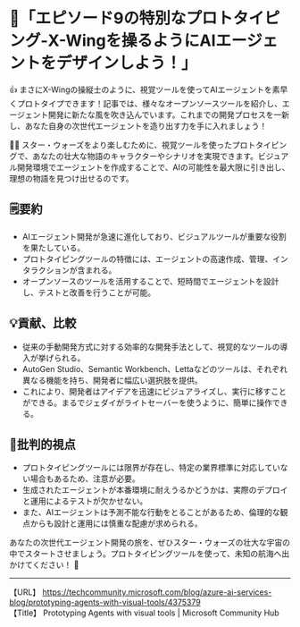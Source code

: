 # 🚀「エピソード9の特別なプロトタイピング-X-Wingを操るようにAIエージェントをデザインしよう！」

👍 まさにX-Wingの操縦士のように、視覚ツールを使ってAIエージェントを素早くプロトタイプできます！記事では、様々なオープンソースツールを紹介し、エージェント開発に新たな風を吹き込んでいます。これまでの開発プロセスを一新し、あなた自身の次世代エージェントを造り出す力を手に入れましょう！

🙋‍♂️ スター・ウォーズをより楽しむために、視覚ツールを使ったプロトタイピングで、あなたの壮大な物語のキャラクターやシナリオを実現できます。ビジュアル開発環境でエージェントを作成することで、AIの可能性を最大限に引き出し、理想の物語を見つけ出せるのです。

## 🗒️要約

- AIエージェント開発が急速に進化しており、ビジュアルツールが重要な役割を果たしている。
- プロトタイピングツールの特徴には、エージェントの高速作成、管理、インタラクションが含まれる。
- オープンソースのツールを活用することで、短時間でエージェントを設計し、テストと改善を行うことが可能。

## 💡貢献、比較

- 従来の手動開発方式に対する効率的な開発手法として、視覚的なツールの導入が挙げられる。
- AutoGen Studio、Semantic Workbench、Lettaなどのツールは、それぞれ異なる機能を持ち、開発者に幅広い選択肢を提供。
- これにより、開発者はアイデアを迅速にビジュアライズし、実行に移すことができる。まるでジェダイがライトセーバーを使うように、簡単に操作できる。

## 🤔批判的視点

- プロトタイピングツールには限界が存在し、特定の業界標準に対応していない場合もあるため、注意が必要。
- 生成されたエージェントが本番環境に耐えうるかどうかは、実際のデプロイと運用によるテストが欠かせない。
- また、AIエージェントは予測不能な行動をとることがあるため、倫理的な観点からも設計と運用には慎重な配慮が求められる。

あなたの次世代エージェント開発の旅を、ぜひスター・ウォーズの壮大な宇宙の中でスタートさせましょう。プロトタイピングツールを使って、未知の航海へ出かけてください！ 🌌

---

【URL】 <https://techcommunity.microsoft.com/blog/azure-ai-services-blog/prototyping-agents-with-visual-tools/4375379><br>
【Title】 Prototyping Agents with visual tools | Microsoft Community Hub

